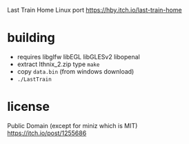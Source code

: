 Last Train Home Linux port https://hby.itch.io/last-train-home

# building
* requires libglfw libEGL libGLESv2 libopenal
* extract lthnix_2.zip type `make`
* copy `data.bin` (from windows download)
* `./LastTrain`

# license
Public Domain (except for miniz which is MIT)  
https://itch.io/post/1255686
